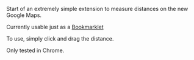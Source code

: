 Start of an extremely simple extension to measure distances on the new Google Maps.

Currently usable just as a [Bookmarklet](javascript:(function(){document.body.appendChild(document.createElement('script')).src='https://rawgithub.com/lantius/measure-extension/master/content-script.js';})();)

To use, simply click and drag the distance.

Only tested in Chrome.